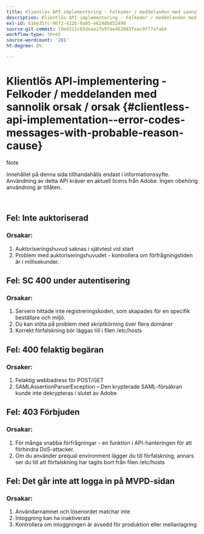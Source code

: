 ```yaml
---
title: Klientlös API-implementering - Felkoder / meddelanden med sannolik orsak / orsak
description: Klientlös API-implementering - Felkoder / meddelanden med sannolik orsak / orsak
exl-id: 616e35fc-9b72-422b-9a05-e6248bd52490
source-git-commit: 19ed211c65deaa1fe97ae462065feac9f77afa64
workflow-type: tm+mt
source-wordcount: '201'
ht-degree: 0%

---
```


# Klientlös API-implementering - Felkoder / meddelanden med sannolik orsak / orsak {#clientless-api-implementation--error-codes-messages-with-probable-reason-cause}

>[!NOTE]
>
>Innehållet på denna sida tillhandahålls endast i informationssyfte. Användning av detta API kräver en aktuell licens från Adobe. Ingen obehörig användning är tillåten.

</br>


## Fel: Inte auktoriserad

### Orsakar:

1. Auktoriseringshuvud saknas i självtest vid start
1. Problem med auktoriseringshuvudet - kontrollera om förfrågningstiden är i millisekunder.

## Fel: SC 400 under autentisering

### Orsakar:

1. Servern hittade inte registreringskoden, som skapades för en specifik beställare och miljö.
1. Du kan stöta på problem med skriptkörning över flera domäner
1. Korrekt förfalskning bör läggas till i filen /etc/hosts

## Fel: 400 felaktig begäran

### Orsaker:

1. Felaktig webbadress för POST/GET
1. SAMLAssertionParserException – Den krypterade SAML-försäkran kunde inte dekrypteras i slutet av Adobe

## Fel: 403 Förbjuden

### Orsakar:

1. För många snabba förfrågningar - en funktion i API-hanteringen för att förhindra DoS-attacker.
2. Om du använder prequal environment lägger du till förfalskning, annars ser du till att förfalskning har tagits bort från filen /etc/hosts

## Fel: Det går inte att logga in på MVPD-sidan

### Orsakar:

1. Användarnamnet och lösenordet matchar inte
2. Inloggning kan ha inaktiverats
3. Kontrollera om inloggningen är avsedd för produktion eller mellanlagring


<!--

## Related Information

- [Clientless API Reference](/help/authentication/rest-api-reference.md)

-->
